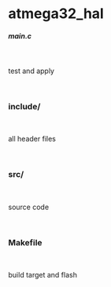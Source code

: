 <h1>atmega32_hal</h1>



<h5>main.c</h5></br>
<p>test and apply</p></br>

<h3>include/</h3></br>
<p>all header files</p></br>

<h3>src/</h3></br>
<p>source code</p></br>

<h3>Makefile</h3></br>

<p>build target and flash</p></br>
